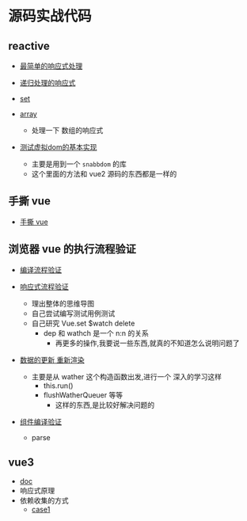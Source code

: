 # 源码实战代码

## reactive

- [最简单的响应式处理](./reactive1.html)
- [递归处理的响应式](./reactive2.html)
- [set](./reactive3.html)
- [array](./reactive4.html)
  - 处理一下 数组的响应式

- [测试虚拟dom的基本实现](./reactive5.html)
  - 主要是用到一个 `snabbdom` 的库
  - 这个里面的方法和 vue2 源码的东西都是一样的

## 手撕 vue

- [手撕 vue](./xvue/xvue.md)

## 浏览器 vue 的执行流程验证

- [编译流程验证](./flow.html)
- [响应式流程验证](./flow2.html)
  - 理出整体的思维导图
  - 自己尝试编写测试用例测试
  - 自己研究 Vue.set $watch delete
    - dep 和 wathch 是一个 n:n 的关系
      - 再更多的操作,我要说一些东西,就真的不知道怎么说明问题了
- [数据的更新 重新渲染](./flow3.html)
  - 主要是从 wather 这个构造函数出发,进行一个 深入的学习这样
    - this.run()
    - flushWatherQueuer 等等
      - 这样的东西,是比较好解决问题的

- [组件编译验证](./flow4.html)
  - parse

## vue3
- [doc](./vue3/reactive.md)
- 响应式原理
- 依赖收集的方式
  - [case1](./vue3/reactive.js)